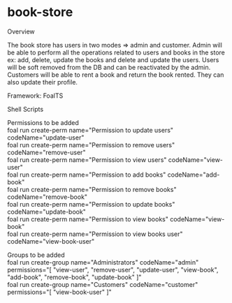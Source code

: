 # book-store <br>
Overview

The book store has users in two modes => admin and customer.
Admin will be able to perform all the operations related to users and books in the store ex: add, delete, update the books and delete and update the users. Users will be soft removed from the DB and can be reactivated by the admin.
Customers will be able to rent a book and return the book rented. They can also update their profile.

Framework: FoalTS

Shell Scripts

Permissions to be added <br>
foal run create-perm name="Permission to update users" codeName="update-user" <br>
foal run create-perm name="Permission to remove users" codeName="remove-user" <br>
foal run create-perm name="Permission to view users" codeName="view-user" <br>
foal run create-perm name="Permission to add books" codeName="add-book" <br>
foal run create-perm name="Permission to remove books" codeName="remove-book" <br>
foal run create-perm name="Permission to update books" codeName="update-book" <br>
foal run create-perm name="Permission to view books" codeName="view-book" <br>
foal run create-perm name="Permission to view books user" codeName="view-book-user" <br>


Groups to be added <br>
foal run create-group name="Administrators" codeName="admin" permissions="[ \"view-user\", \"remove-user\", \"update-user\", \"view-book\", \"add-book\", \"remove-book\", \"update-book\" ]" <br>
foal run create-group name="Customers" codeName="customer" permissions="[ \"view-book-user\" ]"
